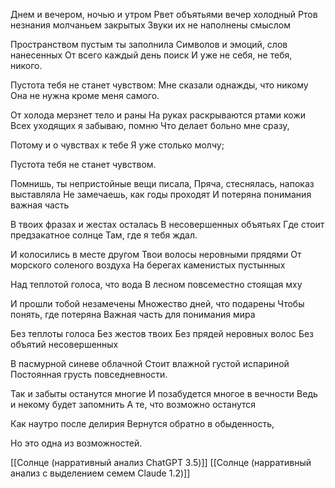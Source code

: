 Днем и вечером, ночью и утром 
Рвет объятьями вечер холодный 
Ртов незнания молчаньем закрытых 
Звуки их не наполнены смыслом 

Пространством пустым ты заполнила 
Символов и эмоций, слов нанесенных 
От всего каждый день поиск 
И уже не себя, не тебя, никого. 

Пустота тебя не станет чувством:
Мне сказали однажды, что никому
Она не нужна кроме меня самого. 

От холода мерзнет тело и раны
На руках раскрываются ртами кожи 
Всех уходящих я забываю, помню
Что делает больно мне сразу,

Потому и о чувствах к тебе 
Я уже столько молчу; 

Пустота тебя не станет чувством.

Помнишь, ты непристойные вещи писала, 
Пряча, стеснялась, напоказ выставляла
Не замечаешь, как годы проходят
И потеряна понимания важная часть

В твоих фразах и жестах осталась
В несовершенных объятьях
Где стоит предзакатное солнце
Там, где я тебя ждал.

И колосились в месте другом
Твои волосы неровными прядями
От морского соленого воздуха
На берегах каменистых пустынных

Над теплотой голоса, что вода 
В лесном повсеместно стоящая мху

И прошли тобой незамечены 
Множество дней, что подарены
Чтобы понять, где потеряна 
Важная часть для понимания мира

Без теплоты голоса
Без жестов твоих
Без прядей неровных волос
Без объятий несовершенных

В пасмурной синеве облачной
Стоит влажной густой испариной
Постоянная грусть повседневности.

Так и забыты останутся многие
И позабудется многое в вечности
Ведь и некому будет запомнить
А те, что возможно останутся

Как наутро после делирия
Вернутся обратно в обыденность,

Но это одна из возможностей.

[[Солнце (нарративный анализ ChatGPT 3.5)]]
[[Солнце (нарративный анализ с выделением семем Claude 1.2)]]